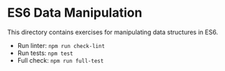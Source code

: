 # ES6 Data Manipulation

This directory contains exercises for manipulating data structures in ES6.

- Run linter: `npm run check-lint`
- Run tests: `npm test`
- Full check: `npm run full-test` 